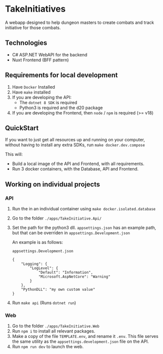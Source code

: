 # TakeInitiatives

A webapp designed to help dungeon masters to create combats and track initiative for those combats.


## Technologies

- C# ASP.NET WebAPI for the backend
- Nuxt Frontend (BFF pattern)

## Requirements for local development

1. Have `Docker` Installed
2. Have `make` installed
3. If you are developing the API:
    - The `dotnet 8 SDK` is required
    - Python3 is required and the d20 package
4. If you are developing the Frontend, then `node` / `npm` is required (>= v18)

## QuickStart

If you want to just get all resources up and running on your computer, without having to install any extra SDKs, run `make docker.dev.compose`

This will:
- Build a local image of the API and Frontend, with all requirements.
- Run 3 docker containers, with the Database, API and Frontend.

## Working on individual projects
### API
1. Run the in an individual container using `make docker.isolated.database`
2. Go to the folder `./apps/TakeInitiative.Api/`
3. Set the path for the python3 dll. `appsettings.json` has an example path, but that can be overriden in `appsettings.Development.json`

    An example is as follows:

    `appsettings.Development.json`

    ```
    {
        "Logging": {
            "LogLevel": {
                "Default": "Information",
                "Microsoft.AspNetCore": "Warning"
            }
        },
        "PythonDLL": "my own custom value"
    }
    ```

3. Run `make api` (Runs `dotnet run`)

### Web
1. Go to the folder `./apps/TakeInitiative.Web`
2. Run `npm i` to install all relevant packages.
3. Make a copy of the file `TEMPLATE.env`, and rename it `.env`. This file serves the same utility as the `appsettings.development.json` file on the API.
4. Run `npm run dev` to launch the web.

